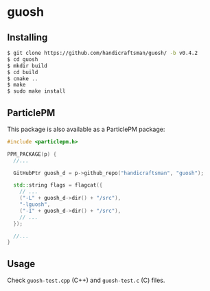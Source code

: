 # guosh

## Installing

```bash
$ git clone https://github.com/handicraftsman/guosh/ -b v0.4.2
$ cd guosh
$ mkdir build
$ cd build
$ cmake ..
$ make
$ sudo make install
```

## ParticlePM

This package is also available as a ParticlePM package:

```cpp
#include <particlepm.h>

PPM_PACKAGE(p) {
  //...

  GitHubPtr guosh_d = p->github_repo("handicraftsman", "guosh");

  std::string flags = flagcat({
    // ...
    ("-L" + guosh_d->dir() + "/src"),
    "-lguosh",
    ("-I" + guosh_d->dir() + "/src"),
    // ...
  });

  //...
}
```

## Usage

Check `guosh-test.cpp` (C++) and `guosh-test.c` (C) files.
